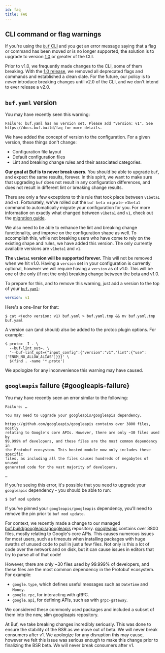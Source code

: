 ```yaml
---
id: faq
title: FAQ
---
```


## CLI command or flag warnings

If you're using the [`buf` CLI][repo] and you get an error message saying that a flag or command has
been moved or is no longer supported, the solution is to upgrade to version [1.0][v1] or greater of
the CLI.

Prior to v1.0, we frequently made changes to the CLI, some of them breaking. With the
[1.0 release][v1], we removed all deprecated flags and commands and established a clean slate.
For the future, our policy is to _never_ introduce breaking changes until v2.0 of the CLI, and
we don't intend to ever release a v2.0.

## `buf.yaml` version

You may have recently seen this warning:

```
Failure: buf.yaml has no version set. Please add "version: v1". See https://docs.buf.build/faq for more details.
```

We have added the concept of version to the configuration. For a given version, these things
don't change:

- Configuration file layout
- Default configuration files
- Lint and breaking change rules and their associated categories.

**Our goal at Buf is to never break users.** You should be able to upgrade `buf`, and expect the same
results, forever. In this spirit, we want to make sure that upgrading `buf` does not result
in any configuration differences, and does not result in different lint or breaking change results.

There are only a few exceptions to this rule that took place between `v1beta1` and `v1`. Fortunately,
we've rolled out the `buf beta migrate-v1beta1` command to automatically migrate your configuration
for you. For more information on exactly what changed between `v1beta1` and `v1`, check out the
[migration guide](configuration/v1beta1-migration-guide.md).

We also need to be able to enhance the lint and breaking change functionality, and improve
on the configuration shape as well. To accomplish this, while not breaking users who have
come to rely on the existing shape and rules, we have added this version. The only
currently available versions are `v1beta1` and `v1`.

**The `v1beta1` version will be supported forever.** This will not be removed when we hit v1.0.
Having a `version` set in your configuration is currently optional, however we will
require having a `version` as of v1.0. This will be one of the only (if not the only) breaking
change between the beta and v1.0.

To prepare for this, and to remove this warning, just add a version to the top of your [`buf.yaml`](configuration/v1/buf-yaml.md):

```yaml title="buf.yaml"
version: v1
```

Here's a one-liner for that:

```terminal
$ cat <(echo version: v1) buf.yaml > buf.yaml.tmp && mv buf.yaml.tmp buf.yaml
```

A version can (and should) also be added to the protoc plugin options. For example:

```terminal
$ protoc -I . \
  --buf-lint_out=. \
  '--buf-lint_opt={"input_config":{"version":"v1","lint":{"use":["ENUM_NO_ALLOW_ALIAS"]}}}' \
  $(find . -name '*.proto')
```

We apologize for any inconvenience this warning may have caused.

## `googleapis` failure {#googleapis-failure}

You may have recently seen an error similar to the following:

```
Failure: …

You may need to upgrade your googleapis/googleapis dependency.

https://github.com/googleapis/googleapis contains over 3800 files, mostly
relating to Google's core APIs. However, there are only ~30 files used by
99.999% of developers, and these files are the most common dependency in
the Protobuf ecosystem. This hosted module now only includes these specific
files, as including all the files causes hundreds of megabytes of unused
generated code for the vast majority of developers.

…
```

If you're seeing this error, it's possible that you need to upgrade your
`googleapis` dependency - you should be able to run:

```terminal
$ buf mod update
```

If you've pinned your `googleapis/googleapis` dependency,
you'll need to remove the pin prior to `buf mod update`.

For context, we recently made a change to our managed [buf.build/googleapis/googleapis][googleapis]
repository. [googleapis][googleapis-github] contains over 3800 files, mostly
relating to Google's core APIs. This causes numerous issues for most users, such as
timeouts when installing packages with huge swaths of unused code to pull in just a few files.
Not only is this a lot of code over the network and on disk, but it can cause issues in
editors that try to parse all of that code!

However, there are only ~30 files used by
99.999% of developers, and these files are the most common dependency in
the Protobuf ecosystem. For example:

* `google.type`, which defines useful messages such as `DateTime` and `Money`.
* `google.rpc`, for interacting with gRPC.
* `google.api`, for defining APIs, such as with `grpc-gateway`.

We considered these commonly used packages and included a subset of them into the new, slim googleapis repository.

At Buf, we take breaking changes incredibly seriously. This was done to ensure
the stability of the BSR as we move out of beta. We will never break consumers
after v1. We apologize for any disruption this may cause, however we felt this
issue was serious enough to make this change prior to finalizing the BSR beta.
We will never break consumers after v1.

[repo]: https://github.com/bufbuild/buf
[v1]: https://github.com/bufbuild/buf/releases/tag/v1.0.0
[googleapis]: https://buf.build/googleapis/googleapis
[googleapis-github]: https://github.com/googleapis/googleapis
